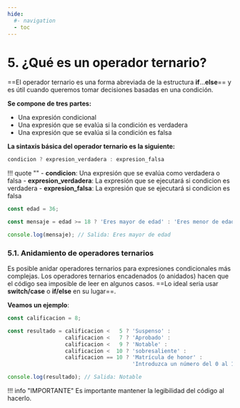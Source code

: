 ```yaml
---
hide:
  #- navigation
  - toc
---
```


# 5. ¿Qué es un operador ternario?
==El operador ternario es una forma abreviada de la estructura **if**...**else**== y es útil cuando queremos tomar decisiones basadas en una condición.

**Se compone de tres partes:**

  - Una expresión condicional
  - Una expresión que se evalúa si la condición es verdadera
  - Una expresión que se evalúa si la condición es falsa

**La sintaxis básica del operador ternario es la siguiente:**

```js title="ejemplo.js"
condicion ? expresion_verdadera : expresion_falsa
```

!!! quote ""
    - **condicion**: Una expresión que se evalúa como verdadera o falsa
    - **expresion_verdadera**: La expresión que se ejecutará si condicion es verdadera
    - **expresion_falsa**: La expresión que se ejecutará si condicion es falsa

```js title="ejemplo.js"
const edad = 36;

const mensaje = edad >= 18 ? 'Eres mayor de edad' : 'Eres menor de edad';

console.log(mensaje); // Salida: Eres mayor de edad
```

### 5.1. Anidamiento de operadores ternarios
Es posible anidar operadores ternarios para expresiones condicionales más complejas. Los operadores ternarios encadenados (o anidados) hacen que el código sea imposible de leer en algunos casos. ==Lo ideal seria usar **switch/case** o **if/else** en su lugar==.

**Veamos un ejemplo**:

```js title="ejemplo.js"
const calificacion = 8;

const resultado = calificacion <   5 ? 'Suspenso' :
                  calificacion <   7 ? 'Aprobado' :
                  calificacion <   9 ? 'Notable' :
                  calificacion <  10 ? 'sobresaliente' :
                  calificacion == 10 ? 'Matrícula de honor' :
                                       'Introduzca un número del 0 al 10';

console.log(resultado); // Salida: Notable
```

!!! info "IMPORTANTE"
    Es importante mantener la legibilidad del código al hacerlo.
<br>
<br>
